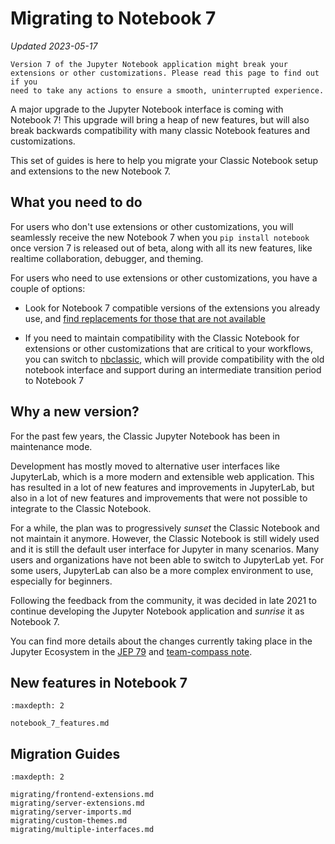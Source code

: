 # Migrating to Notebook 7

_Updated 2023-05-17_

```{warning}
Version 7 of the Jupyter Notebook application might break your
extensions or other customizations. Please read this page to find out if you
need to take any actions to ensure a smooth, uninterrupted experience.
``` 

A major upgrade to the Jupyter Notebook interface is coming with Notebook 7! This
upgrade will bring a heap of new features, but will also break backwards
compatibility with many classic Notebook features and customizations.

This set of guides is here to help you migrate your Classic Notebook setup and
extensions to the new Notebook 7.

## What you need to do

For users who don't use extensions or other customizations, you will seamlessly
receive the new Notebook 7 when you `pip install notebook` once version 7 is
released out of beta, along with all its new features, like realtime
collaboration, debugger, and theming.

For users who need to use extensions or other customizations, you have a couple
of options:

- Look for Notebook 7 compatible versions of the extensions you already use,
  and [find replacements for those that are not available]

- If you need to maintain compatibility with the Classic Notebook for extensions
  or other customizations that are critical to your workflows, you can switch to
  [nbclassic], which will provide compatibility with the old notebook interface
  and support during an intermediate transition period to Notebook 7

## Why a new version?

For the past few years, the Classic Jupyter Notebook has been in maintenance
mode.

Development has mostly moved to alternative user interfaces like JupyterLab,
which is a more modern and extensible web application. This has resulted in
a lot of new features and improvements in JupyterLab, but also in a lot of
new features and improvements that were not possible to integrate to the
Classic Notebook.

For a while, the plan was to progressively _sunset_ the Classic Notebook and
not maintain it anymore. However, the Classic Notebook is still widely used
and it is still the default user interface for Jupyter in many scenarios.
Many users and organizations have not been able to switch to JupyterLab yet.
For some users, JupyterLab can also be a more complex environment to use,
especially for beginners.

Following the feedback from the community, it was decided in late 2021 to
continue developing the Jupyter Notebook application and _sunrise_ it as
Notebook 7.

You can find more details about the changes currently taking place in the
Jupyter Ecosystem in the [JEP 79] and [team-compass note].

## New features in Notebook 7

```{toctree}
:maxdepth: 2

notebook_7_features.md
```

## Migration Guides

```{toctree}
:maxdepth: 2

migrating/frontend-extensions.md
migrating/server-extensions.md
migrating/server-imports.md
migrating/custom-themes.md
migrating/multiple-interfaces.md
```

[jep 79]: https://jupyter.org/enhancement-proposals/79-notebook-v7/notebook-v7.html
[team-compass note]: https://github.com/jupyter/notebook-team-compass/issues/5#issuecomment-1085254000
[find replacements for those that are not available]: https://jupyter-notebook.readthedocs.io/en/latest/migrating/frontend-extensions.html#jupyterlab-equivalent-extensions-to-the-classic-notebook
[nbclassic]: https://github.com/jupyter/nbclassic
